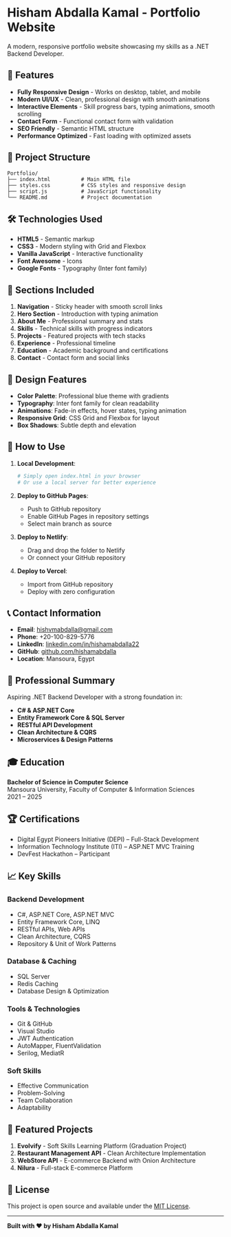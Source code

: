 # Hisham Abdalla Kamal - Portfolio Website

A modern, responsive portfolio website showcasing my skills as a .NET Backend Developer.

## 🚀 Features

- **Fully Responsive Design** - Works on desktop, tablet, and mobile
- **Modern UI/UX** - Clean, professional design with smooth animations
- **Interactive Elements** - Skill progress bars, typing animations, smooth scrolling
- **Contact Form** - Functional contact form with validation
- **SEO Friendly** - Semantic HTML structure
- **Performance Optimized** - Fast loading with optimized assets

## 📁 Project Structure

```
Portfolio/
├── index.html          # Main HTML file
├── styles.css          # CSS styles and responsive design
├── script.js           # JavaScript functionality
└── README.md           # Project documentation
```

## 🛠️ Technologies Used

- **HTML5** - Semantic markup
- **CSS3** - Modern styling with Grid and Flexbox
- **Vanilla JavaScript** - Interactive functionality
- **Font Awesome** - Icons
- **Google Fonts** - Typography (Inter font family)

## 📱 Sections Included

1. **Navigation** - Sticky header with smooth scroll links
2. **Hero Section** - Introduction with typing animation
3. **About Me** - Professional summary and stats
4. **Skills** - Technical skills with progress indicators
5. **Projects** - Featured projects with tech stacks
6. **Experience** - Professional timeline
7. **Education** - Academic background and certifications
8. **Contact** - Contact form and social links

## 🎨 Design Features

- **Color Palette**: Professional blue theme with gradients
- **Typography**: Inter font family for clean readability
- **Animations**: Fade-in effects, hover states, typing animation
- **Responsive Grid**: CSS Grid and Flexbox for layout
- **Box Shadows**: Subtle depth and elevation

## 🚀 How to Use

1. **Local Development**:
   ```bash
   # Simply open index.html in your browser
   # Or use a local server for better experience
   ```

2. **Deploy to GitHub Pages**:
   - Push to GitHub repository
   - Enable GitHub Pages in repository settings
   - Select main branch as source

3. **Deploy to Netlify**:
   - Drag and drop the folder to Netlify
   - Or connect your GitHub repository

4. **Deploy to Vercel**:
   - Import from GitHub repository
   - Deploy with zero configuration

## 📞 Contact Information

- **Email**: hishvmabdalla@gmail.com
- **Phone**: +20-100-829-5776
- **LinkedIn**: [linkedin.com/in/hishamabdalla22](https://linkedin.com/in/hishamabdalla22)
- **GitHub**: [github.com/hishamabdalla](https://github.com/hishamabdalla)
- **Location**: Mansoura, Egypt

## 💼 Professional Summary

Aspiring .NET Backend Developer with a strong foundation in:
- **C# & ASP.NET Core**
- **Entity Framework Core & SQL Server**
- **RESTful API Development**
- **Clean Architecture & CQRS**
- **Microservices & Design Patterns**

## 🎓 Education

**Bachelor of Science in Computer Science**  
Mansoura University, Faculty of Computer & Information Sciences  
2021 – 2025

## 🏆 Certifications

- Digital Egypt Pioneers Initiative (DEPI) – Full-Stack Development
- Information Technology Institute (ITI) – ASP.NET MVC Training
- DevFest Hackathon – Participant

## 📈 Key Skills

### Backend Development
- C#, ASP.NET Core, ASP.NET MVC
- Entity Framework Core, LINQ
- RESTful APIs, Web APIs
- Clean Architecture, CQRS
- Repository & Unit of Work Patterns

### Database & Caching
- SQL Server
- Redis Caching
- Database Design & Optimization

### Tools & Technologies
- Git & GitHub
- Visual Studio
- JWT Authentication
- AutoMapper, FluentValidation
- Serilog, MediatR

### Soft Skills
- Effective Communication
- Problem-Solving
- Team Collaboration
- Adaptability

## 🎯 Featured Projects

1. **Evolvify** - Soft Skills Learning Platform (Graduation Project)
2. **Restaurant Management API** - Clean Architecture Implementation
3. **WebStore API** - E-commerce Backend with Onion Architecture
4. **Nilura** - Full-stack E-commerce Platform

## 📄 License

This project is open source and available under the [MIT License](LICENSE).

---

**Built with ❤️ by Hisham Abdalla Kamal**
